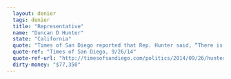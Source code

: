 ```yaml
---
  layout: denier
  tags: denier
  title: "Representative"
  name: "Duncan D Hunter"
  state: "California"
  quote: "Times of San Diego reported that Rep. Hunter said, “There is climate change. Is there human-caused climate change? I don’t buy that.”"
  quote-ref: "Times of San Diego, 9/26/14"
  quote-ref-url: "http://timesofsandiego.com/politics/2014/09/26/hunter-kimber-spar-50th-district-debate/"
  dirty-money: "$77,350"
---
```

